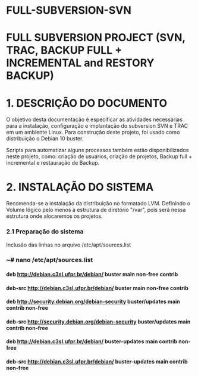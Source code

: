 # FULL-SUBVERSION-SVN
# FULL SUBVERSION PROJECT (SVN, TRAC, BACKUP FULL + INCREMENTAL and RESTORY BACKUP)

# 1. DESCRIÇÃO DO DOCUMENTO
O objetivo desta documentação é especificar as atividades necessárias para a instalação, configuração e implantação do subversion SVN e TRAC em um ambiente Linux. Para construção deste projeto, foi usado como distribuição o Debian 10 buster.

Scripts para automatizar alguns processos também estão disponibilizados neste projeto, como: criação de usuários, criação de projetos, Backup full + incremental e restauração de Backup.

# 2. INSTALAÇÃO DO SISTEMA
Recomenda-se a instalação da distribuição no formatado LVM. Definindo o Volume lógico pelo menos a estrutura de diretório "/var", pois será nessa estrutura onde alocaremos os projetos.

### 2.1 Preparação do sistema
Inclusão das linhas no arquivo /etc/apt/sources.list
### ~# nano /etc/apt/sources.list

#### deb http://debian.c3sl.ufpr.br/debian/ buster main non-free contrib
#### deb-src http://debian.c3sl.ufpr.br/debian/ buster main non-free contrib
#### deb http://security.debian.org/debian-security buster/updates main contrib non-free
#### deb-src http://security.debian.org/debian-security buster/updates main contrib non-free
#### deb http://debian.c3sl.ufpr.br/debian/ buster-updates main contrib non-free
#### deb-src http://debian.c3sl.ufpr.br/debian/ buster-updates main contrib non-free


